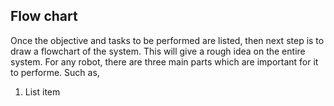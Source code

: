 ## Flow chart 
Once the objective and tasks to be performed are listed, then next step is to draw a flowchart of the system. This will give a rough idea on the entire system. For any robot, there are three main parts which are important for it to performe. Such as,

 1. List item

<!--stackedit_data:
eyJoaXN0b3J5IjpbMTI2NTgzMTMzM119
-->